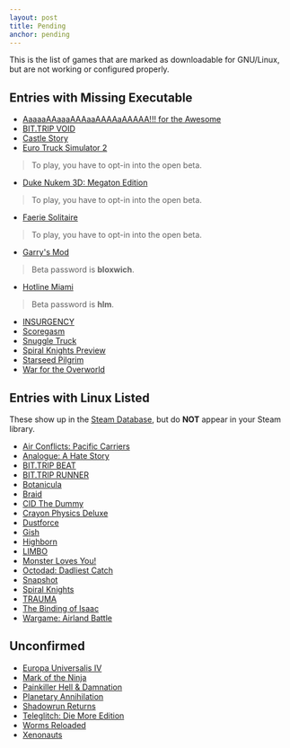 ```yaml
---
layout: post
title: Pending
anchor: pending
---
```


This is the list of games that are marked as downloadable for GNU/Linux, but are not working or configured properly.

Entries with Missing Executable
-------------------------------

- [AaaaaAAaaaAAAaaAAAAaAAAAA!!! for the Awesome](http://store.steampowered.com/app/15560/)
- [BIT.TRIP VOID](http://store.steampowered.com/app/205070/)
- [Castle Story](http://store.steampowered.com/app/227860/)
- [Euro Truck Simulator 2](http://store.steampowered.com/app/227300/)
> To play, you have to opt-in into the open beta.

- [Duke Nukem 3D: Megaton Edition](http://store.steampowered.com/app/225140/)
> To play, you have to opt-in into the open beta.

- [Faerie Solitaire](http://store.steampowered.com/app/38600/)
> To play, you have to opt-in into the open beta.

- [Garry's Mod](http://store.steampowered.com/app/4000/)
> Beta password is **bloxwich**.

- [Hotline Miami](http://store.steampowered.com/app/219150/)
> Beta password is **hlm**.

- [INSURGENCY](http://store.steampowered.com/app/222880/)
- [Scoregasm](http://store.steampowered.com/app/202410/)
- [Snuggle Truck](http://store.steampowered.com/app/111100/)
- [Spiral Knights Preview](http://store.steampowered.com/app/99920/)
- [Starseed Pilgrim](http://store.steampowered.com/app/230980/)
- [War for the Overworld](http://store.steampowered.com/app/230190/)

Entries with Linux Listed
------------------------------

These show up in the [Steam Database](http://steamdb.info/linux/), but do **NOT** appear in your Steam library.

- [Air Conflicts: Pacific Carriers](http://store.steampowered.com/app/214910/)
- [Analogue: A Hate Story](http://store.steampowered.com/app/209370/)
- [BIT.TRIP BEAT](http://store.steampowered.com/app/63700/)
- [BIT.TRIP RUNNER](http://store.steampowered.com/app/63710/)
- [Botanicula](http://store.steampowered.com/app/207690/)
- [Braid](http://store.steampowered.com/app/26800/)
- [CID The Dummy](http://store.steampowered.com/app/45900/)
- [Crayon Physics Deluxe](http://store.steampowered.com/app/26900/)
- [Dustforce](http://store.steampowered.com/app/65300/)
- [Gish](http://store.steampowered.com/app/9500/)
- [Highborn](http://store.steampowered.com/app/209850)
- [LIMBO](http://store.steampowered.com/app/48000/)
- [Monster Loves You!](http://store.steampowered.com/app/226740/)
- [Octodad: Dadliest Catch](http://store.steampowered.com/app/224480/)
- [Snapshot](http://store.steampowered.com/app/204220/)
- [Spiral Knights](http://store.steampowered.com/app/99900/)
- [TRAUMA](http://store.steampowered.com/app/98100/)
- [The Binding of Isaac](http://store.steampowered.com/app/113200/)
- [Wargame: Airland Battle](http://store.steampowered.com/app/222750/)

Unconfirmed
-----------

- [Europa Universalis IV](http://store.steampowered.com/app/236850/)
- [Mark of the Ninja](http://store.steampowered.com/app/214560/)
- [Painkiller Hell & Damnation](http://store.steampowered.com/app/214870/)
- [Planetary Annihilation](http://store.steampowered.com/app/233250/)
- [Shadowrun Returns](http://store.steampowered.com/app/234650/)
- [Teleglitch: Die More Edition](http://store.steampowered.com/app/234390/)
- [Worms Reloaded](http://store.steampowered.com/app/22600/)
- [Xenonauts](http://store.steampowered.com/app/223830/)
